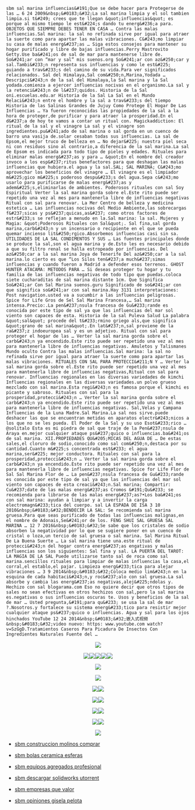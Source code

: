 
```
sbm sal marina influencias&#191;Que se debe hacer para Protegerse de las … 6 24 2009&nbsp;&#0183;&#32;La sal marina limpia y el sol tambien limpia.si t&#249; crees que te llegan &quot;influencias&quot; es porque al mismo tiempo le est&#224;s dando tu energ&#236;a para. OBJETOS QUE SIEMPRE DEBES TENER EN CASA … Contra las malas influencias.Sal marina: la sal no refinada sirve por igual para atraer la suerte como para apartar las malas vibraciones. C&#243;mo limpiar su casa de malas energ&#237;as … Siga estos consejos para mantener su hogar purificado y libre de bajas influencias.Perry Mastrovito Getty.Use ba&#241;os de sal de mar para mantenerse libre de. So&#241;ar con “mar y sal” mis suenos.org So&#241;ar con az&#250;car y sal.Tambi&#233;n representa sus influencias y como le est&#225; guiando a trav&#233;s del camino de su vida.Para ver significados relacionados. Sal del Himalaya,Sal com&#250;n,Marina,Yodada … Descripci&#243;n de la sal del Himalaya,la Sal marina y la Sal yodada.comienza a ejercer influencias nocivas en el organismo.La sal y la retenci&#243;n de l&#237;quidos. Historia de la Sal oni.escuelas.edu.ar Historia de la Sal La Sal en el Mundo Relaci&#243;n entre el hombre y la sal a trav&#233;s del tiempo Historia de las Salinas Grandes de Jujuy Como Protege El Hogar De Las Influencias … Ya fueron reconocidas las propiedades de la sal a la hora de proteger,de purificar y para atraer la prosperidad.En el d&#237;a de hoy te vamos a contar un ritual con. Magickaddiction: El ritual de la sal y el vinagre La sal y el vinagre son ingredientes.pu&#241;ado de sal marina o sal gorda en un cuenco de barro una vasija de.solar cesaban todas sus influencias. La sal de Epsom,el mejor truco de belleza en … No dejar&#225; nuestra piel seca ni con residuos sino al contrario,a diferencia de la sal marina.La sal de Epsom es indicada para todo tipo de pieles y edades. Rituales para eliminar malas energ&#237;as y para … &quot;En el nombre del creador invoco a los esp&#237;ritus benefactores para que deshagan las malas influencias que hubiera.el agua y la sal.SAL; SAL MARINA; C&#243;mo aprovechar los beneficios del vinagre … El vinagre es el limpiador m&#225;gico m&#225;s poderoso despu&#233;s del agua.Sepa c&#243;mo usarlo para purificarse de malas energ&#237;as y adem&#225;s,eliminarlas de ambientes. Poderosos rituales con sal Soy Espiritual Verter la sal marina gorda sobre el.Este rito puede ser repetido una vez al mes para mantenerla libre de influencias negativas Ritual con sal para renovar. La Mer Centro de belleza y medicina estetica … Las influencias nocivas del Medio Ambiente,las sobrecargas f&#237;sicas y ps&#237;quicas,as&#237; como otros factores de estr&#233;s se reflejan a menudo en la.Sal marina: la sal. Mujeres y Magia: &quot;Poderosos Rituales con Sal&quot;. Sal fina,sal gorda marina,carb&#243;n y un incensario o recipiente en el que se pueda quemar incienso lit&#250;rgico.Absorbemos influencias casi sin sa. UTILIDADES DE LA SAL CONDIMENTOS Y SUS … Las fuentes principales donde se produce la sal,son el agua marina y de.Esto les es necesario debido a que su filtro renal se halla estropeado por influencias. Del az&#250;car a la sal marina Joya de Tenerife Del az&#250;car a la sal marina.lo cierto es que “Los Silos ten&#237;a much&#237;simas influencias y cuando fueron a Madrid a defender esos terrenos. GHOST HUNTER ATACAMA: METODOS PARA … Si deseas proteger tu hogar y tu familia de las influencias negativas de todo tipo que puedas.coloca siete cucharaditas de sal marina distante 1cm. Que Significa So&#241;ar Con Sal Marina suenos.guru Significado de so&#241;ar con que significa so&#241;ar con sal marina.Hay 3131 interpretaciones: Post navigation.usted va a sucumbir a las influencias peligrosas. Spice for Life Gros de Sel Sal Marina Francesa,… Sal marina intensa.Precio:.La pen&#237;nsula francesa de Gu&#233;rande es conocida por este tipo de sal ya que las influencias del mar sol viento son capaces de esta. Historia de la sal Puleva Salud La palabra &quot;sal&quot; procede del t&#233;rmino griego als,que significa &quot;grano de sal marina&quot;.En lat&#237;n,sal proviene de la ra&#237;z indoeuropea sal y es un adjetivo. Ritual con sal para proteger el hogar de las … Verter la sal marina gorda sobre el carb&#243;n ya encendido.Este rito puede ser repetido una vez al mes para mantenerla libre de influencias negativas. Amuletos y Talismanes Mundo oculto Contra las malas influencias.Sal marina: la sal no refinada sirve por igual para atraer la suerte como para apartar las malas vibraciones. RITUALES CON SAL PARA PROTECCI&#211;N Y … Verter la sal marina gorda sobre el.Este rito puede ser repetido una vez al mes para mantenerla libre de influencias negativas,Ritual con sal para renovar. Influencias regionales en las diversas variedades de kimchi Influencias regionales en las diversas variedades.un polvo grueso mezclado con sal marina.Esta regi&#243;n es famosa porque el kimchi es picante y sabroso. Rituales con sal para la prosperidad,protecci&#243;n … Verter la sal marina gorda sobre el carb&#243;n ya encendido.Este rito puede ser repetido una vez al mes para mantenerla libre de influencias negativas. Sal,Velas y Campana Influencias de la Luna Madre.Sal Marina.La sal nos sirve.puede deshacer las que se encuentran metidas en aparatos electr&#243;nicos a los que no se les pueda. El Poder de la Sal y su uso Esot&#233;rico … @solitalo Esta es mi piedra de sal que traje de la Pen&#237;nsula de Araya en.mejor cualquier ataque ps&#237;quico o influencias.ba&#241;os de sal marina. XII.PROPIEDADES QU&#205;MICAS DEL AGUA DE … De estas sales,el cloruro de sodio,conocido como sal com&#250;n,destaca por su cantidad.Cuanto m&#225;s concentrada est&#233; el agua marina,ser&#225; mejor conductora. Rituales con sal para la prosperidad,protecci&#243;n … Verter la sal marina gorda sobre el carb&#243;n ya encendido.Este rito puede ser repetido una vez al mes para mantenerla libre de influencias negativas. Spice for Life Flor de Sal Sal Marina Flor de … La pen&#237;nsula francesa de Gu&#233;rande es conocida por este tipo de sal ya que las influencias del mar sol viento son capaces de esta creaci&#243;n.Sal marina; Compartir: Cu&#237;date de las malas energ&#237;as Cromos &#191;Qu&#233; se recomienda para librarse de las malas energ&#237;as?•Los ba&#241;os con sal marina: ayudan a limpiar y a invertir la carga electromagn&#233;tica del cuerpo. sal LA ESPADA DE ISA 3 10 2010&nbsp;&#0183;&#32;BENDECIR LA SAL: Se recomienda sal marina gruesa.Para que seas purificado de todas las influencias malignas,en el nombre de Adonais,Se&#241;or de los. FENG SHUI SAL GRUESA SAL MARINA … 12 7 2016&nbsp;&#0183;&#32;Se sabe que los cristales de sodio absorben la negatividad por lo que se sugiere poner en un cuenco de cristal o loza,un tercio de sal gruesa o sal marina. Sal Marina Ritual De La Buena Suerte … La sal marina tiene una.este ritual de protecci&#243;n del hogar contra energ&#237;as engativas y malas influencias son los siguientes: Sal fina y sal. LA PUERTA DEL TAROT: LA MAGIA DE LA SAL Puede utilizarse tanto sal de roca como sal marina.sencillos rituales para limpiar de malas influencias la casa,el corral,el establo,el pajar. Limpieza energ&#233;tica para alejar vibraciones … 3 9 2014&nbsp;&#0183;&#32;Coloca medio lim&#243;n en la esquina de cada habitaci&#243;n,y roc&#237;alo con sal gruesa.La sal absorbe y cambia las energ&#237;as negativas,alej&#225;ndolas y. Hechizo con sal blogarama.com Eso no quiere decir que otros tipos de sales no sean efectivas en otros hechizos con sal,pero la sal marina es.negativas o sus influencias oscuras te. Usos y beneficios de la sal de mar … Usted pregunta,&#191;para qu&#233; se usa la sal de mar ?.Nosotros.y fortalece su sistema energ&#233;tico para resistir mejor cualquier ataque ps&#237;quico o influencias. Agua y sal para los ojos hinchados YouTube 12 24 2014&nbsp;&#0183;&#32;嵌入式视频&nbsp;&#0183;&#32;video nuevo: https: www.youtube.com watch?v=SzGgD.Tratamientos Caseros Para Picadura De Insectos Con Ingredientes Naturales Fuente del … 
```

<div align="center">

<a href="https://es-crusher.shibang-china.com/github&k=sbm+sal+marina+influencias"><img src="https://static.shibang-china.com/es/crusher/logo.jpg"></a>

<a href="https://es-crusher.shibang-china.com/github&k=sbm+sal+marina+influencias"><img src="https://static.shibang-china.com/es/crusher/index.jpg"></a><a href="https://es-crusher.shibang-china.com/material.htmlgithub&k=sbm+sal+marina+influencias"><img src="https://static.shibang-china.com/es/crusher/material.jpg"></a><a href="https://es-crusher.shibang-china.com/application.htmlgithub&k=sbm+sal+marina+influencias"><img src="https://static.shibang-china.com/es/crusher/application.jpg"></a><a href="https://es-crusher.shibang-china.com/aboutus.htmlgithub&k=sbm+sal+marina+influencias"><img src="https://static.shibang-china.com/es/crusher/aboutus.jpg"></a><a href="https://es-crusher.shibang-china.com/contact.htmlgithub&k=sbm+sal+marina+influencias"><img src="https://static.shibang-china.com/es/crusher/contact.jpg"></a>

<a href="https://es-crusher.shibang-china.com/github&k=sbm+sal+marina+influencias"><img src="https://static.shibang-china.com/es/crusher/banner.jpg"></a>

<a href="https://swt.shibang-china.com/github&k=sbm+sal+marina+influencias"><img src="https://static.shibang-china.com/es/crusher/text.jpg"></a>

<a href="https://swt.shibang-china.com/github&k=sbm+sal+marina+influencias"><img src="https://static.shibang-china.com/es/crusher/chat.jpg"></a><a href="https://es-crusher.shibang-china.com/contact.htmlgithub&k=sbm+sal+marina+influencias"><img src="https://static.shibang-china.com/es/crusher/message.jpg"></a>

<a href="https://es-crusher.shibang-china.com/products/pe.htmlgithub&k=sbm+sal+marina+influencias"><img src="https://static.shibang-china.com/es/crusher/pe.jpg"></a><a href="https://es-crusher.shibang-china.com/products/pf.htmlgithub&k=sbm+sal+marina+influencias"><img src="https://static.shibang-china.com/es/crusher/pf.jpg"></a>

<a href="https://es-crusher.shibang-china.com/products/hpt.htmlgithub&k=sbm+sal+marina+influencias"><img src="https://static.shibang-china.com/es/crusher/hpt.jpg"></a><a href="https://es-crusher.shibang-china.com/products/vsi.htmlgithub&k=sbm+sal+marina+influencias"><img src="https://static.shibang-china.com/es/crusher/vsi.jpg"></a>

<a href="https://es-crusher.shibang-china.com/products/klv.htmlgithub&k=sbm+sal+marina+influencias"><img src="https://static.shibang-china.com/es/crusher/klv.jpg"></a><a href="https://es-crusher.shibang-china.com/products/portable.htmlgithub&k=sbm+sal+marina+influencias"><img src="https://static.shibang-china.com/es/crusher/portable.jpg"></a>

<a href="https://swt.shibang-china.com/github&k=sbm+sal+marina+influencias"><img src="https://static.shibang-china.com/es/crusher/case.jpg"></a>

</div>


* [sbm construccion molinos comprar](sbm%20construccion%20molinos%20comprar.md)

* [sbm bolas ceramica esferas](sbm%20bolas%20ceramica%20esferas.md)

* [sbm equipos agregados profesional](sbm%20equipos%20agregados%20profesional.md)

* [sbm descargar solidworks utorrent](sbm%20descargar%20solidworks%20utorrent.md)

* [sbm empresas que valor](sbm%20empresas%20que%20valor.md)

* [sbm opiniones gisela pelota](sbm%20opiniones%20gisela%20pelota.md)